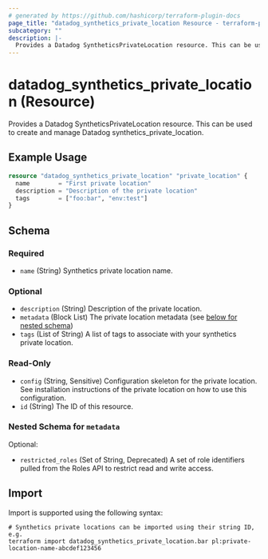 ```yaml
---
# generated by https://github.com/hashicorp/terraform-plugin-docs
page_title: "datadog_synthetics_private_location Resource - terraform-provider-datadog"
subcategory: ""
description: |-
  Provides a Datadog SyntheticsPrivateLocation resource. This can be used to create and manage Datadog synthetics_private_location.
---
```


# datadog_synthetics_private_location (Resource)

Provides a Datadog SyntheticsPrivateLocation resource. This can be used to create and manage Datadog synthetics_private_location.

## Example Usage

```terraform
resource "datadog_synthetics_private_location" "private_location" {
  name        = "First private location"
  description = "Description of the private location"
  tags        = ["foo:bar", "env:test"]
}
```

<!-- schema generated by tfplugindocs -->
## Schema

### Required

- `name` (String) Synthetics private location name.

### Optional

- `description` (String) Description of the private location.
- `metadata` (Block List) The private location metadata (see [below for nested schema](#nestedblock--metadata))
- `tags` (List of String) A list of tags to associate with your synthetics private location.

### Read-Only

- `config` (String, Sensitive) Configuration skeleton for the private location. See installation instructions of the private location on how to use this configuration.
- `id` (String) The ID of this resource.

<a id="nestedblock--metadata"></a>
### Nested Schema for `metadata`

Optional:

- `restricted_roles` (Set of String, Deprecated) A set of role identifiers pulled from the Roles API to restrict read and write access.

## Import

Import is supported using the following syntax:

```shell
# Synthetics private locations can be imported using their string ID, e.g.
terraform import datadog_synthetics_private_location.bar pl:private-location-name-abcdef123456
```

